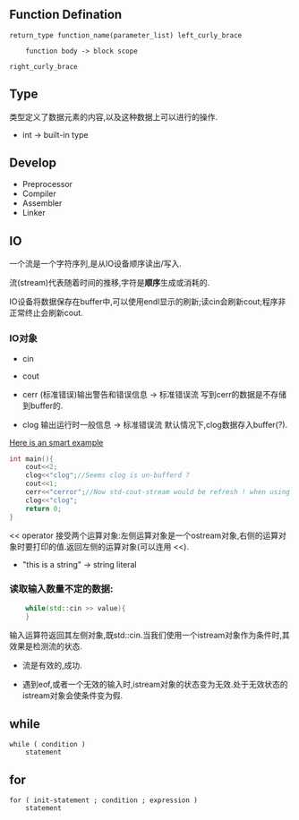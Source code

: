 ## Function Defination

	return_type function_name(parameter_list) left_curly_brace

		function body -> block scope

	right_curly_brace

## Type

类型定义了数据元素的内容,以及这种数据上可以进行的操作.

* int -> built-in type

## Develop

* Preprocessor
* Compiler
* Assembler
* Linker

## IO

一个流是一个字符序列,是从IO设备顺序读出/写入.

流(stream)代表随着时间的推移,字符是**顺序**生成或消耗的.

IO设备将数据保存在buffer中,可以使用endl显示的刷新;读cin会刷新cout;程序非正常终止会刷新cout.

### IO对象

* cin

* cout

* cerr (标准错误)输出警告和错误信息 -> 标准错误流
写到cerr的数据是不存储到buffer的.

* clog 输出运行时一般信息 -> 标准错误流
默认情况下,clog数据存入buffer(?).

[Here is an smart example](https://github.com/ThreeCobblers/Paladin/blob/master/blog/C%2B%2B/chap1.md) 

```C++
int main(){
    cout<<2;
    clog<<"clog";//Seems clog is un-bufferd ?
    cout<<1;
    cerr<<"cerror";//Now std-cout-stream would be refresh ! when using endl here, clog wouldn't be printed
    clog<<"clog";
    return 0;
}
```

<< operator 接受两个运算对象:左侧运算对象是一个ostream对象,右侧的运算对象时要打印的值.返回左侧的运算对象(可以连用 <<).

* "this is a string" -> string literal

### 读取输入数量不定的数据:
```C++
	while(std::cin >> value){
	}
```
输入运算符返回其左侧对象,既std::cin.当我们使用一个istream对象作为条件时,其效果是检测流的状态.

* 流是有效的,成功.

* 遇到eof,或者一个无效的输入时,istream对象的状态变为无效.处于无效状态的istream对象会使条件变为假.

## while

	while ( condition )
		statement

## for
	
	for ( init-statement ; condition ; expression )
		statement
	

